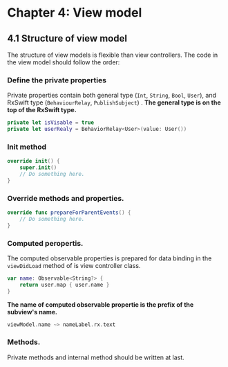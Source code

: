 # Chapter 4: View model

## 4.1 Structure of view model

The structure of view models is flexible than view controllers.
The code in the view model should follow the order:

### Define the private properties

Private properties contain both general type (`Int`, `String`, `Bool`, `User`), and RxSwift type (`BehaviourRelay`, `PublishSubject`) .
**The general type is on the top of the RxSwift type.**

```swift
private let isVisable = true
private let userRealy = BehaviorRelay<User>(value: User())
```


### Init method

```swift
override init() {
    super.init()
    // Do something here.
}
```

### Override methods and properties.

```swift
override func prepareForParentEvents() {
    // Do something here.
}
```
### Computed peropertis.

The computed observable properties is prepared for data binding in the `viewDidLoad` method of is view controller class.

```swift
var name: Observable<String?> {
    return user.map { user.name }
}
```

**The name of computed observable propertie is the prefix of the subview's name.**

```swift
viewModel.name ~> nameLabel.rx.text
```

### Methods.

Private methods and internal method should be written at last.